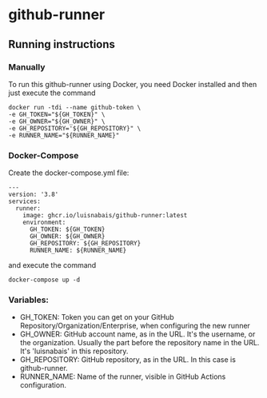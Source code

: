 # github-runner

## Running instructions
### Manually
To run this github-runner using Docker, you need Docker installed and then just execute the command
```
docker run -tdi --name github-token \
-e GH_TOKEN="${GH_TOKEN}" \
-e GH_OWNER="${GH_OWNER}" \
-e GH_REPOSITORY='${GH_REPOSITORY}" \
-e RUNNER_NAME="${RUNNER_NAME}"
```

### Docker-Compose
Create the docker-compose.yml file:
```
---
version: '3.8'
services:
  runner:
    image: ghcr.io/luisnabais/github-runner:latest
    environment:
      GH_TOKEN: ${GH_TOKEN}
      GH_OWNER: ${GH_OWNER}
      GH_REPOSITORY: ${GH_REPOSITORY}
      RUNNER_NAME: ${RUNNER_NAME}
```

and execute the command
```
docker-compose up -d
```

### Variables:
- GH_TOKEN: Token you can get on your GitHub Repository/Organization/Enterprise, when configuring the new runner
- GH_OWNER: GitHub account name, as in the URL. It's the username, or the organization. Usually the part before the repository name in the URL. It's 'luisnabais' in this repository.
- GH_REPOSITORY: GitHub repository, as in the URL. In this case is github-runner.
- RUNNER_NAME: Name of the runner, visible in GitHub Actions configuration.
